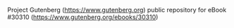 Project Gutenberg (https://www.gutenberg.org) public repository for eBook #30310 (https://www.gutenberg.org/ebooks/30310)
